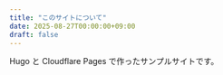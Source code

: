 ```yaml
---
title: "このサイトについて"
date: 2025-08-27T00:00:00+09:00
draft: false
---
```


Hugo と Cloudflare Pages で作ったサンプルサイトです。
